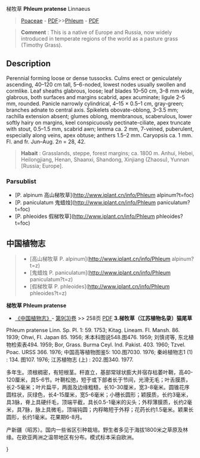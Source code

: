 梯牧草 **Phleum pratense** Linnaeus

> [Poaceae](http://www.iplant.cn/info/Poaceae?t=foc) - [PDF](http://www.iplant.cn/foc/pdf/Poaceae.pdf)>>[Phleum](http://www.iplant.cn/info/Phleum?t=foc) - [PDF](http://www.iplant.cn/foc/pdf/Phleum.pdf)


> **Comment** : 
> This is a native of Europe and Russia, now widely introduced in temperate regions of the world as a pasture grass (Timothy Grass).

## Description

Perennial forming loose or dense tussocks. Culms erect or geniculately ascending, 40–120 cm tall, 5–6-noded, lowest nodes usually swollen and cormlike. Leaf sheaths glabrous, loose; leaf blades 10–50 cm, 3–8 mm wide, glabrous, both surfaces and margins scabrid, apex acuminate; ligule 2–5 mm, rounded. Panicle narrowly cylindrical, 4–15 × 0.5–1 cm, gray-green; branches adnate to central axis. Spikelets obovate-oblong, 3–3.5 mm; rachilla extension absent; glumes oblong, membranous, scaberulous, lower softly hairy on margins, keel conspicuously pectinate-ciliate, apex truncate with stout, 0.5–1.5 mm, scabrid awn; lemma ca. 2 mm, 7-veined, puberulent, especially along veins, apex obtuse; anthers 1.5–2 mm. Caryopsis ca. 1 mm. Fl. and fr. Jun–Aug. 2*n* = 28, 42.


> **Habait** : 
> Grasslands, steppe, forest margins; ca. 1800 m. Anhui, Hebei, Heilongjiang, Henan, Shaanxi, Shandong, Xinjiang (Zhaosu), Yunnan [Russia; Europe].

### Parsublist

* [P.  alpinum  高山梯牧草](http://www.iplant.cn/info/Phleum alpinum?t=foc)
* [P.  paniculatum  鬼蜡烛](http://www.iplant.cn/info/Phleum paniculatum?t=foc)
* [P.  phleoides  假梯牧草](http://www.iplant.cn/info/Phleum phleoides?t=foc)

## 中国植物志

> * [高山梯牧草  P.  alpinum](http://www.iplant.cn/info/Phleum alpinum?t=z)
> * [鬼蜡烛  P.  paniculatum](http://www.iplant.cn/info/Phleum paniculatum?t=z)
> * [假梯牧草  P.  phleoides](http://www.iplant.cn/info/Phleum phleoides?t=z)


**梯牧草 Phleum pratense**

* [《中国植物志》](http://www.iplant.cn/frps)- [第9(3)卷](http://www.iplant.cn/frps/vol/9(3)) >> 258页 [PDF](http://www.iplant.cn/frps/pdf/9(3)/258a.pdf)
**3.梯牧草（江苏植物名录）猫尾草**

Phleum pratense Linn. Sp. Pl. 1: 59. 1753; Kitag. Lineam. Fl. Mansh. 86. 1939; Ohwi, Fl. Japan 85. 1956; 禾本科图说548.图476. 1959; 刘慎谔等, 东北植物检索表494. 1959; Bor, Grass. Burma Ceyl. Ind. Pakist. 403. 1960; Tzvel. Poac. URSS 366. 1976; 中国高等植物图鉴5: 100.图7030. 1976; 秦岭植物志1 (1) : 134. 图107. 1976; 江苏植物志 (上) : 202.图340. 1977.

多年生。须根稠密，有短根茎。秆直立，基部常球状膨大并宿存枯萎叶鞘，高40-120厘米，具5-6节。叶鞘松弛，短于或下部者长于节间，光滑无毛；叶舌膜质，长2-5毫米；叶片扁平，两面及边缘粗糙，长10-30厘米，宽3-8毫米。圆锥花序圆柱状，灰绿色，长4-15厘米，宽5-6毫米；小穗长圆形；颖膜质，长约3毫米，具3脉，脊上具硬纤毛，顶端平截，具长0.5-1毫米的尖头；外稃薄膜质，长约2毫米，具7脉，脉上具微毛，顶端钝圆；内稃略短于外稃；花药长约1.5毫米。颖果长圆形，长约1毫米。花果期6-8月。

产新疆（昭苏）。国内一些省区引种栽培。野生者多见于海拔1800米之草原及林缘。在欧亚两洲之温带地区有分布。模式标本采自欧洲。

}